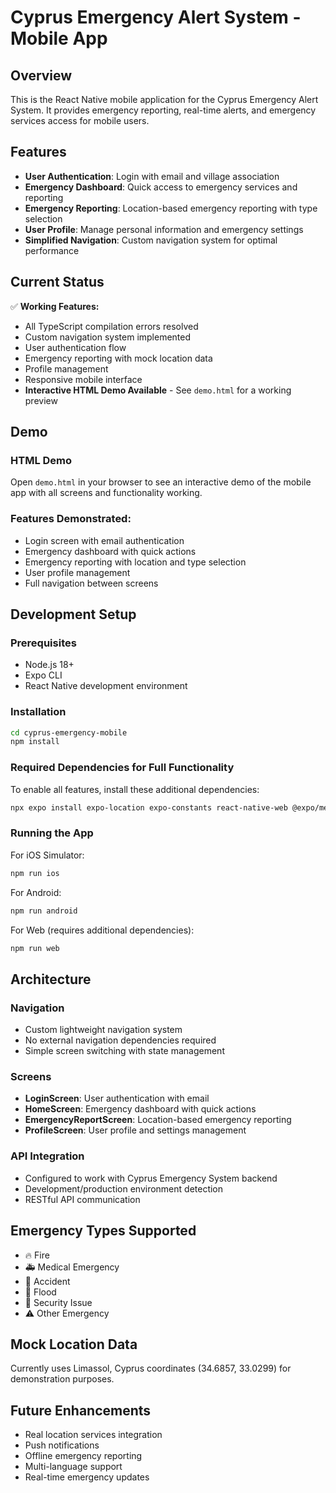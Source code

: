 # Cyprus Emergency Alert System - Mobile App

## Overview

This is the React Native mobile application for the Cyprus Emergency Alert System. It provides emergency reporting, real-time alerts, and emergency services access for mobile users.

## Features

- **User Authentication**: Login with email and village association
- **Emergency Dashboard**: Quick access to emergency services and reporting
- **Emergency Reporting**: Location-based emergency reporting with type selection
- **User Profile**: Manage personal information and emergency settings
- **Simplified Navigation**: Custom navigation system for optimal performance

## Current Status

✅ **Working Features:**
- All TypeScript compilation errors resolved
- Custom navigation system implemented
- User authentication flow
- Emergency reporting with mock location data
- Profile management
- Responsive mobile interface
- **Interactive HTML Demo Available** - See `demo.html` for a working preview

## Demo

### HTML Demo
Open `demo.html` in your browser to see an interactive demo of the mobile app with all screens and functionality working.

### Features Demonstrated:
- Login screen with email authentication
- Emergency dashboard with quick actions
- Emergency reporting with location and type selection
- User profile management
- Full navigation between screens

## Development Setup

### Prerequisites
- Node.js 18+ 
- Expo CLI
- React Native development environment

### Installation
```bash
cd cyprus-emergency-mobile
npm install
```

### Required Dependencies for Full Functionality
To enable all features, install these additional dependencies:
```bash
npx expo install expo-location expo-constants react-native-web @expo/metro-runtime
```

### Running the App

For iOS Simulator:
```bash
npm run ios
```

For Android:
```bash
npm run android
```

For Web (requires additional dependencies):
```bash
npm run web
```

## Architecture

### Navigation
- Custom lightweight navigation system
- No external navigation dependencies required
- Simple screen switching with state management

### Screens
- **LoginScreen**: User authentication with email
- **HomeScreen**: Emergency dashboard with quick actions
- **EmergencyReportScreen**: Location-based emergency reporting
- **ProfileScreen**: User profile and settings management

### API Integration
- Configured to work with Cyprus Emergency System backend
- Development/production environment detection
- RESTful API communication

## Emergency Types Supported
- 🔥 Fire
- 🚑 Medical Emergency
- 🚗 Accident
- 🌊 Flood
- 🚨 Security Issue
- ⚠️ Other Emergency

## Mock Location Data
Currently uses Limassol, Cyprus coordinates (34.6857, 33.0299) for demonstration purposes.

## Future Enhancements
- Real location services integration
- Push notifications
- Offline emergency reporting
- Multi-language support
- Real-time emergency updates